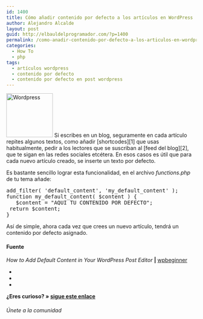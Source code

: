 ```yaml
---
id: 1400
title: Cómo añadir contenido por defecto a los artículos en WordPress
author: Alejandro Alcalde
layout: post
guid: http://elbauldelprogramador.com/?p=1400
permalink: /como-anadir-contenido-por-defecto-a-los-articulos-en-wordpress/
categories:
  - How To
  - php
tags:
  - artículos wordpress
  - contenido por defecto
  - contenido por defecto en post wordpress
---
```

<img src="http://elbauldelprogramador.com/content/uploads/2012/05/Screenshot-05302012-111511-AM1.png" alt="Wordpress" width="123" height="116" class="thumbnail alignleft size-full wp-image-761" />  
Si escribes en un blog, seguramente en cada artículo repites algunos textos, como añadir [shortcodes][1] que usas habitualmente, pedir a los lectores que se suscriban al [feed del blog][2], que te sigan en las redes sociales etcétera. En esos casos es útil que para cada nuevo artículo creado, se inserte un texto por defecto. 

Es bastante sencillo lograr esta funcionalidad, en el archivo *functions.php* de tu tema añade:

<pre lang="php">add_filter( 'default_content', 'my_default_content' );
function my_default_content( $content ) {
   $content = "AQUI TU CONTENIDO POR DEFECTO";
 return $content;
}
</pre>

Así de simple, ahora cada vez que crees un nuevo artículo, tendrá un contenido por defecto asignado.

#### Fuente

*How to Add Default Content in Your WordPress Post Editor* **|** <a href="http://www.wpbeginner.com/wp-tutorials/how-to-add-default-content-in-your-wordpress-post-editor/" target="_blank">wpbeginner</a> 

<div class="sharedaddy">
  <div class="sd-content">
    <ul>
      <li>
        <a class="hastip" rel="nofollow" href="http://twitter.com/home?status=Cómo añadir contenido por defecto a los artículos en WordPress+http://elbauldelprogramador.com/como-anadir-contenido-por-defecto-a-los-articulos-en-wordpress/+V%C3%ADa+%40elbaulp" onclick="javascript:window.open(this.href, '', 'menubar=no,toolbar=no,resizable=yes,scrollbars=yes,height=600,width=600');return false;" title="Compartir en Twitter" target="_blank"><span class="iconbox-title"><i class="icon-twitter icon-2x"></i></span></a>
      </li>
      <li>
        <a class="hastip" rel="nofollow" href="http://www.facebook.com/sharer.php?u=http://elbauldelprogramador.com/como-anadir-contenido-por-defecto-a-los-articulos-en-wordpress/&t=Cómo añadir contenido por defecto a los artículos en WordPress+http://elbauldelprogramador.com/como-anadir-contenido-por-defecto-a-los-articulos-en-wordpress/+V%C3%ADa+%40elbaulp" onclick="javascript:window.open(this.href, '', 'menubar=no,toolbar=no,resizable=yes,scrollbars=yes,height=600,width=600');return false;" title="Compartir en Facebook" target="_blank"><span class="iconbox-title"><i class="icon-facebook icon-2x"></i></span></a>
      </li>
      <li>
        <a class="hastip" rel="nofollow" href="https://plus.google.com/share?url=Cómo añadir contenido por defecto a los artículos en WordPress+http://elbauldelprogramador.com/como-anadir-contenido-por-defecto-a-los-articulos-en-wordpress/+V%C3%ADa+%40elbaulp" onclick="javascript:window.open(this.href, '', 'menubar=no,toolbar=no,resizable=yes,scrollbars=yes,height=600,width=600');return false;" title="Compartir en G+" target="_blank"><span class="iconbox-title"><i class="icon-google-plus icon-2x"></i></span></a>
      </li>
    </ul>
  </div>
</div>

<span id="socialbottom" class="highlight style-2">

<p>
  <strong>¿Eres curioso? » <a onclick="javascript:_gaq.push(['_trackEvent','random','click-random']);" href="/index.php?random=1">sigue este enlace</a></strong>
</p>

<h6>
  Únete a la comunidad
</h6>

<div class="iconsc hastip" title="2240 seguidores">
  <a href="http://twitter.com/elbaulp" target="_blank"><i class="icon-twitter"></i></a>
</div>

<div class="iconsc hastip" title="2452 fans">
  <a href="http://facebook.com/elbauldelprogramador" target="_blank"><i class="icon-facebook"></i></a>
</div>

<div class="iconsc hastip" title="0 +1s">
  <a href="http://plus.google.com/+Elbauldelprogramador" target="_blank"><i class="icon-google-plus"></i></a>
</div>

<div class="iconsc hastip" title="Repositorios">
  <a href="http://github.com/algui91" target="_blank"><i class="icon-github"></i></a>
</div>

<div class="iconsc hastip" title="Feed RSS">
  <a href="http://elbauldelprogramador.com/feed" target="_blank"><i class="icon-rss"></i></a>
</div></span>

 [1]: /tag/shortcodes/
 [2]: /rssfeed/